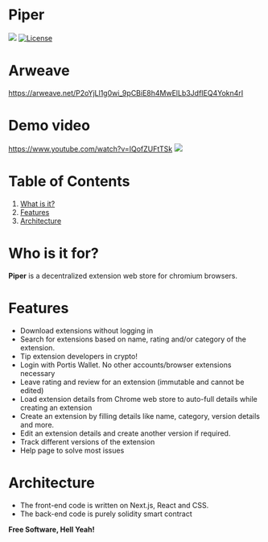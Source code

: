 # Piper
![](https://img.shields.io/badge/nodejs-8.10-blue.svg) [![License](https://img.shields.io/badge/license-MIT-green.svg)](https://opensource.org/licenses/MIT)

# Arweave
https://arweave.net/P2oYjLl1g0wi_9pCBiE8h4MwElLb3JdfIEQ4Yokn4rI

# Demo video
https://www.youtube.com/watch?v=IQofZUFtTSk
[![](https://i.ibb.co/3mhwRgk/piper.png)](https://www.youtube.com/watch?v=IQofZUFtTSk)

# Table of Contents
1. [What is it?](#what-is-it)
2. [Features](#features)
3. [Architecture](#architecture)

# Who is it for?
**Piper** is a decentralized extension web store for chromium browsers.

# Features
* Download extensions without logging in
* Search for extensions based on name, rating and/or category of the extension.
* Tip extension developers in crypto!
* Login with Portis Wallet. No other accounts/browser extensions necessary
* Leave rating and review for an extension (immutable and cannot be edited)
* Load extension details from Chrome web store to auto-full details while creating an extension
* Create an extension by filling details like name, category, version details and more.
* Edit an extension details and create another version if required.
* Track different versions of the extension
* Help page to solve most issues

# Architecture
* The front-end code is written on Next.js, React and CSS.
* The back-end code is purely solidity smart contract

**Free Software, Hell Yeah!**
